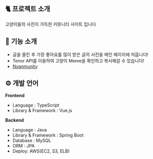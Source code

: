 ## 🐈 프로젝트 소개
고양이들의 사진이 가득한 커뮤니티 사이트 입니다

## 📖 기능 소개
- 글을 올린 후 가장 좋아요를 많이 받은 글의 사진을 메인 페이지에 띄웁니다!
- Tenor API를 이용하여 고양이 Meme을 확인하고 복사해갈 수 있습니다!
- <a href="http://ec2-52-79-200-204.ap-northeast-2.compute.amazonaws.com:8080/">Nyanmunity</a>

## ⚙ 개발 언어
**Frontend**

- Language : TypeScript
- Library & Framework : Vue.js

**Backend**

- Language : Java
- Library & Framework : Spring Boot
- Database : MySQL
- ORM : JPA
- Deploy: AWS(EC2, S3, ELB)
